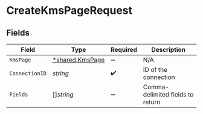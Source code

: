 # CreateKmsPageRequest


## Fields

| Field                                                    | Type                                                     | Required                                                 | Description                                              |
| -------------------------------------------------------- | -------------------------------------------------------- | -------------------------------------------------------- | -------------------------------------------------------- |
| `KmsPage`                                                | [*shared.KmsPage](../../../pkg/models/shared/kmspage.md) | :heavy_minus_sign:                                       | N/A                                                      |
| `ConnectionID`                                           | *string*                                                 | :heavy_check_mark:                                       | ID of the connection                                     |
| `Fields`                                                 | []*string*                                               | :heavy_minus_sign:                                       | Comma-delimited fields to return                         |